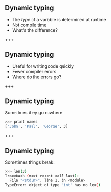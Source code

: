 
## Dynamic typing
* The *type* of a variable is determined at runtime
* Not compile time
* What's the difference?

+++

## Dynamic typing
* Useful for writing code quickly
* Fewer compiler errors
* Where do the errors go?

+++
## Dynamic typing
Sometimes they go nowhere:
```sh
>>> print names
['John', 'Paul', 'George', 3]
```

+++
## Dynamic typing
Sometimes things break:
```sh
>>> len(3)
Traceback (most recent call last):
  File "<stdin>", line 1, in <module>
TypeError: object of type 'int' has no len()
```